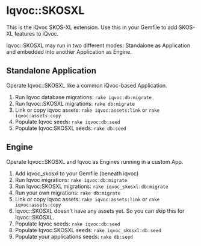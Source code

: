 # Iqvoc::SKOSXL

This is the iQvoc SKOS-XL extension. Use this in your Gemfile to add SKOS-XL features to iQvoc.

Iqvoc::SKOSXL may run in two different modes: Standalone as Application and embedded into another Application as Engine.

## Standalone Application

Operate Iqvoc::SKOSXL like a common iQvoc-based Application.

1. Run Iqvoc database migrations:
    `rake iqvoc:db:migrate`
2. Run Iqvoc::SKOSXL migrations:
    `rake db:migrate`
3. Link or copy iqvoc assets:
    `rake iqvoc:assets:link` or `rake iqvoc:assets:copy`
4. Populate Iqvoc seeds:
    `rake iqvoc:db:seed`
5. Populate Iqvoc:SKOSXL seeds:
    `rake db:seed`

## Engine

Operate Iqvoc::SKOSXL and Iqvoc as Engines running in a custom App.

1. Add iqvoc_skosxl to your Gemfile (beneath iqvoc)
2. Run Iqvoc migrations:
    `rake iqvoc:db:migrate`
2. Run Iqvoc:SKOSXL migrations:
    `rake iqvoc_skosxl:db:migrate`
3. Run your own migrations:
    `rake db:migrate`
4. Link or copy iqvoc assets:
    `rake iqvoc:assets:link` or `rake iqvoc:assets:copy`
5. Iqvoc::SKOSXL doesn't have any assets yet. So you can skip this for Iqvoc::SKOSXL.
6. Populate Iqvoc seeds:
    `rake iqvoc:db:seed`
7. Populate Iqvoc:SKOSXL seeds:
    `rake iqvoc_skosxl:db:seed`
8. Populate your applications seeds:
    `rake db:seed`
